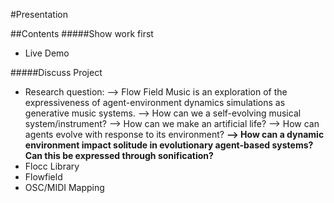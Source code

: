 #Presentation

##Contents
#####Show work first
- Live Demo

#####Discuss Project
- Research question: 
--> Flow Field Music is an exploration of the expressiveness of agent-environment dynamics simulations as generative music systems.
--> How can we a self-evolving musical system/instrument? 
--> How can we make an artificial life?
--> How can agents evolve with response to its environment?
**--> How can a dynamic environment impact solitude in evolutionary agent-based systems? Can this be expressed through sonification?**
- Flocc Library
- Flowfield
- OSC/MIDI Mapping

